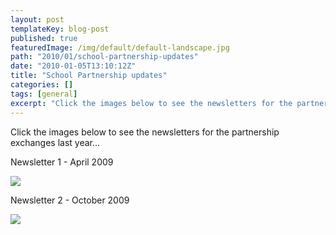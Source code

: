 ```yaml
---
layout: post
templateKey: blog-post
published: true
featuredImage: /img/default/default-landscape.jpg
path: "2010/01/school-partnership-updates"
date: "2010-01-05T13:10:12Z"
title: "School Partnership updates"
categories: []
tags: [general]
excerpt: "Click the images below to see the newsletters for the partnership exchanges last year...Newsletter ..."
---
```


Click the images below to see the newsletters for the partnership exchanges last year...

Newsletter 1 - April 2009

[![](<https://www.landirani.org/image_library/news/full_size/4b4361606621dnewsletter_1.pdf_(page_1_of_6).jpg>)](/pdfs/newsletters/Partnership_Newsletter_1.pdf)

Newsletter 2 - October 2009

[![](<https://www.landirani.org/image_library/news/full_size/4b435efad737fnewsletter_2.pdf_(page_1_of_7).jpg>)](/pdfs/newsletters/Partnership_Newsletter_2.pdf)
